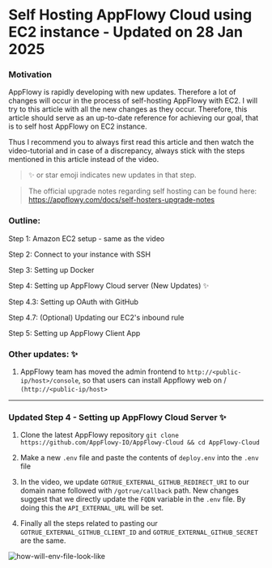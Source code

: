 # Self Hosting AppFlowy Cloud using EC2 instance - Updated on 28 Jan 2025

### Motivation

AppFlowy is rapidly developing with new updates. Therefore a lot of changes will occur in the process of self-hosting AppFlowy with EC2. I will try to this article with all the new changes as they occur. Therefore, this article should serve as an up-to-date reference for achieving our goal, that is to self host AppFlowy on EC2 instance. 

Thus I recommend you to always first read this article and then watch the video-tutorial and in case of a discrepancy, always stick with the steps mentioned in this article instead of the video.

> ✨ or star emoji indicates new updates in that step. 

> The official upgrade notes regarding self hosting can be found here: https://appflowy.com/docs/self-hosters-upgrade-notes

### Outline: 

Step 1: Amazon EC2 setup - same as the video

Step 2: Connect to your instance with SSH

Step 3: Setting up Docker

Step 4: Setting up AppFlowy Cloud server (New Updates) ✨

Step 4.3: Setting up OAuth with GitHub

Step 4.7: (Optional) Updating our EC2's inbound rule

Step 5: Setting up AppFlowy Client App

### Other updates: ✨

1. AppFlowy team has moved the admin frontend to `http://<public-ip/host>/console`, so that users can install Appflowy web on / `(http://<public-ip/host>`

---
### Updated Step 4 - Setting up AppFlowy Cloud Server ✨

1. Clone the latest AppFlowy repository
   `git clone https://github.com/AppFlowy-IO/AppFlowy-Cloud && cd AppFlowy-Cloud`
   
2. Make a new `.env` file and paste the contents of `deploy.env` into the `.env` file
   
3. In the video, we update `GOTRUE_EXTERNAL_GITHUB_REDIRECT_URI` to our domain name followed with `/gotrue/callback` path. New changes suggest that we directly update the 
   `FQDN` variable in the `.env` file. By doing this the `API_EXTERNAL_URL` will be set.

4. Finally all the steps related to pasting our `GOTRUE_EXTERNAL_GITHUB_CLIENT_ID` and `GOTRUE_EXTERNAL_GITHUB_SECRET` are the same. 

![how-will-env-file-look-like](https://github.com/user-attachments/assets/d657cd48-60bc-46e0-ad74-0fa65d3e95c7)


